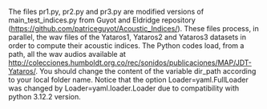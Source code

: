 The files pr1.py, pr2.py and pr3.py are modified versions of main_test_indices.py from Guyot and Eldridge repository (https://github.com/patriceguyot/Acoustic_Indices/). These files process, in parallel, the wav files of the Yataros1, Yataros2 and Yataros3 datasets in order to compute their acoustic indices. The Python codes load, from a path, all the wav audios available at http://colecciones.humboldt.org.co/rec/sonidos/publicaciones/MAP/JDT-Yataros/. You should change the content of the variable dir_path according to your local folder name. Notice that the option  Loader=yaml.FullLoader was changed by  Loader=yaml.loader.Loader due to compatibility with python 3.12.2 version.
